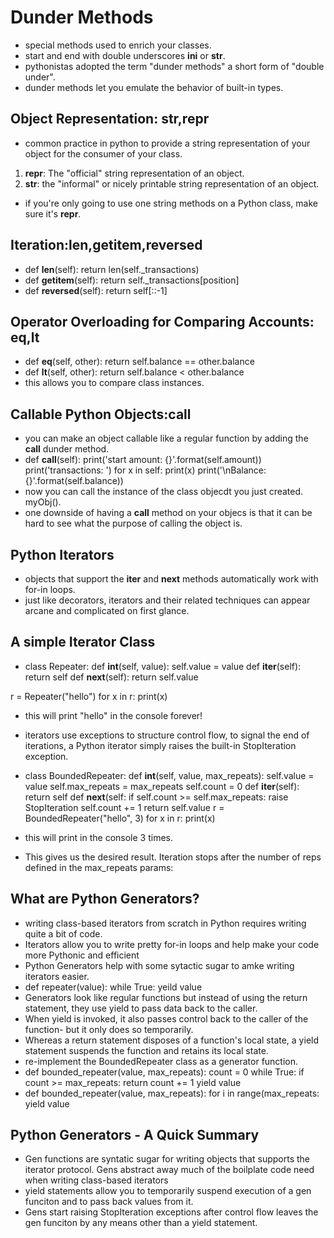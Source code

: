 # Dunder Methods

- special methods used to enrich your classes.
- start and end with double underscores __ini__ or __str__.
- pythonistas adopted the term "dunder methods" a short form of "double under".
- dunder methods let you emulate the behavior of built-in types.

## Object Representation: __str__,__repr__

- common practice in python to provide a string representation of your object for the consumer of your class.
1. __repr__: The "official" string representation of an object. 
2. __str__: the "informal" or nicely printable string representation of an object.
- if you're only going to use one string methods on a Python class, make sure it's __repr__.

## Iteration:__len__,__getitem__,__reversed__

- def __len__(self):
    return len(self._transactions)
- def __getitem__(self):
    return self._transactions[position]
- def __reversed__(self):
    return self[::-1]

## Operator Overloading for Comparing Accounts: __eq__,__lt__

- def __eq__(self, other):
    return self.balance == other.balance
- def __lt__(self, other):
    return self.balance < other.balance
- this allows you to compare class instances.

## Callable Python Objects:__call__

- you can make an object callable like a regular function by adding the __call__ dunder method.
- def __call__(self):
    print('start amount: {}'.format(self.amount))
    print('transactions: ')
    for x in self:
        print(x)
    print('\nBalance: {}'.format(self.balance))
- now you can call the instance of the class objecdt you just created. myObj().
- one downside of having a __call__ method on your objecs is that it can be hard to see what the purpose of calling the object is.


## Python Iterators

- objects that support the __iter__ and __next__ methods automatically work with for-in loops.
- just like decorators, iterators and their related techniques can appear arcane and complicated on first glance.

## A simple Iterator Class
 
- class Repeater:
    def __int__(self, value):
        self.value = value
    def __iter__(self):
        return self
    def __next__(self):
        return self.value
        
r = Repeater("hello")
for x in r:
    print(x)
- this will print "hello" in the console forever!
- iterators use exceptions to structure control flow, to signal the end of iterations, a Python iterator simply raises the built-in StopIteration exception.

- class BoundedRepeater:
    def __int__(self, value, max_repeats):
        self.value = value
        self.max_repeats = max_repeats
        self.count = 0
    def __iter__(self):
        return self
    def __next__(self:
        if self.count >= self.max_repeats:
            raise StopIteration
        self.count += 1
        return self.value
r = BoundedRepeater("hello", 3)
for x in r:
    print(x)
- this will print in the console 3 times.
- This gives us the desired result. Iteration stops after the number of reps defined in the max_repeats params:

## What are Python Generators?

- writing class-based iterators from scratch in Python requires writing quite a bit of code.
- Iterators allow you to write pretty for-in loops and help make your code more Pythonic and efficient
- Python Generators help with some sytactic sugar to amke writing iterators easier.
- def repeater(value):
    while True:
        yeild value
- Generators look like regular functions but instead of using the return statement, they use yield to pass data back to the caller.
- When yield is invoked, it also passes control back to the caller of the function- but it only does so temporarily.
- Whereas a return statement disposes of a function's local state, a yield statement suspends the function and retains its local state.
- re-implement the BoundedRepeater class as a generator function.
- def bounded_repeater(value, max_repeats):
    count = 0
    while True:
        if count >= max_repeats:
            return
        count += 1
        yield value
- def bounded_repeater(value, max_repeats):
    for i in range(max_repeats:
        yield value

## Python Generators - A Quick Summary

- Gen functions are syntatic  sugar for writing objects that supports the iterator protocol. Gens abstract away much of the boilplate code need when writing class-based iterators
- yield statements allow you to temporarily suspend execution of a gen funciton and to pass back values from it.
- Gens start raising StopIteration exceptions after control flow leaves the gen funciton by any means other than a yield statement.






